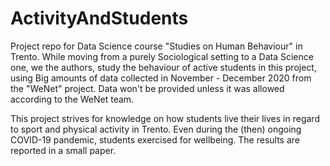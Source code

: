 # ActivityAndStudents
Project repo for Data Science course "Studies on Human Behaviour" in Trento. 
While moving from a purely Sociological setting to a Data Science one, we the authors, study the behaviour of active students in this project, using Big amounts of data collected in November - December 2020 from the "WeNet" project. Data won't be provided unless it was allowed according to the WeNet team. 

This project strives for knowledge on how students live their lives in regard to sport and physical activity in Trento. Even during the (then) ongoing COVID-19 pandemic, students exercised for wellbeing. 
The results are reported in a small paper. 
